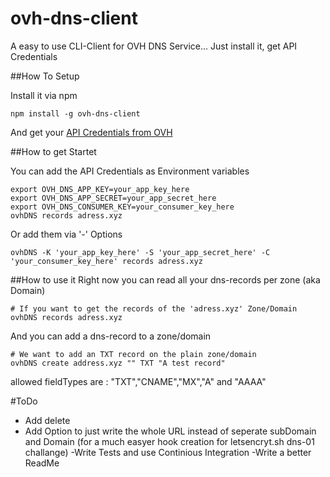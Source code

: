 # ovh-dns-client

A easy to use CLI-Client for OVH DNS Service... Just install it, get API Credentials 

##How To Setup

Install it via npm
```
npm install -g ovh-dns-client
```

And get your [API Credentials from OVH](https://api.ovh.com/createToken/?GET=/domain/zone/*&POST=/domain/zone/*&PUT=/domain/zone/*&DELETE=/domain/zone/*)

##How to get Startet

You can add the API Credentials as Environment variables
```
export OVH_DNS_APP_KEY=your_app_key_here
export OVH_DNS_APP_SECRET=your_app_secret_here
export OVH_DNS_CONSUMER_KEY=your_consumer_key_here
ovhDNS records adress.xyz
```
Or add them via '-' Options 
```
ovhDNS -K 'your_app_key_here' -S 'your_app_secret_here' -C 'your_consumer_key_here' records adress.xyz
```

##How to use it
Right now you can read all your dns-records per zone (aka Domain)
```
# If you want to get the records of the 'adress.xyz' Zone/Domain
ovhDNS records adress.xyz
```

And you can add a dns-record to a zone/domain
```
# We want to add an TXT record on the plain zone/domain
ovhDNS create address.xyz "" TXT "A test record"
```
allowed fieldTypes are : "TXT","CNAME","MX","A" and "AAAA"

#ToDo
- Add delete 
- Add Option to just write the whole URL instead of seperate subDomain and Domain (for a much easyer hook creation for letsencryt.sh dns-01 challange)
-Write Tests and use Continious Integration
-Write a better ReadMe
